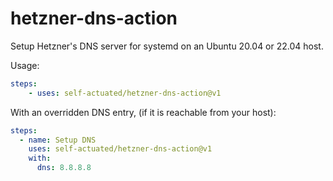 # hetzner-dns-action

Setup Hetzner's DNS server for systemd on an Ubuntu 20.04 or 22.04 host.

Usage:

```yaml
steps:
    - uses: self-actuated/hetzner-dns-action@v1
```

With an overridden DNS entry, (if it is reachable from your host):

```yaml
steps:
  - name: Setup DNS
    uses: self-actuated/hetzner-dns-action@v1
    with:
      dns: 8.8.8.8
```
